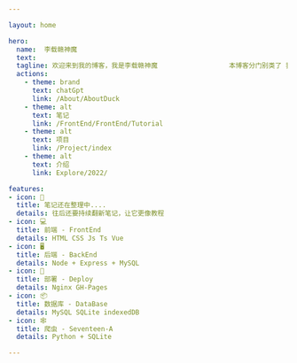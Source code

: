 ```yaml
---

layout: home

hero:
  name:  李载赣神魔
  text:  
  tagline: 欢迎来到我的博客，我是李载赣神魔                  本博客分门别类了 我的笔记，学习路径，教程推荐。
  actions:
    - theme: brand
      text: chatGpt
      link: /About/AboutDuck
    - theme: alt
      text: 笔记
      link: /FrontEnd/FrontEnd/Tutorial
    - theme: alt
      text: 项目
      link: /Project/index
    - theme: alt
      text: 介绍
      link: Explore/2022/

features:
- icon: 📖
  title: 笔记还在整理中....
  details: 往后还要持续翻新笔记，让它更像教程
- icon: 💻
  title: 前端 - FrontEnd
  details: HTML CSS Js Ts Vue
- icon: 🖥️
  title: 后端 - BackEnd
  details: Node + Express + MySQL
- icon: 🧊
  title: 部署 - Deploy
  details: Nginx GH-Pages
- icon: 📦
  title: 数据库 - DataBase
  details: MySQL SQLite indexedDB
- icon: 🕸️
  title: 爬虫 - Seventeen-A 
  details: Python + SQLite

---
```


<br/>
